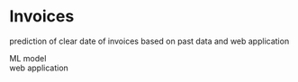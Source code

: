 # Invoices
prediction of clear date of invoices based on past data and web application

ML model <br>
web application

